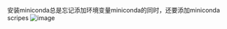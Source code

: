 安装miniconda总是忘记添加环境变量miniconda的同时，还要添加miniconda scripes
![image](https://user-images.githubusercontent.com/98099819/178092892-eb7b9751-a97c-4c89-8009-68f051b9d9b5.png)

